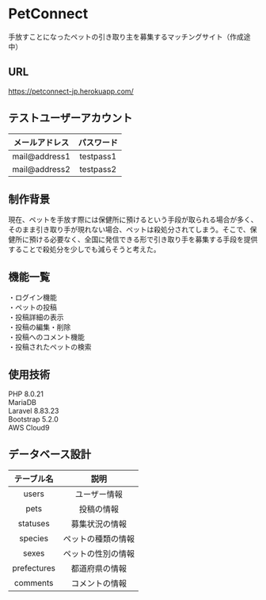 # PetConnect
手放すことになったペットの引き取り主を募集するマッチングサイト（作成途中）

## URL
https://petconnect-jp.herokuapp.com/

## テストユーザーアカウント
|メールアドレス|パスワード|
| :---: | :---: |
|  mail@address1  |  testpass1  |
|  mail@address2  |  testpass2  |

## 制作背景
現在、ペットを手放す際には保健所に預けるという手段が取られる場合が多く、そのまま引き取り手が現れない場合、ペットは殺処分されてしまう。そこで、保健所に預ける必要なく、全国に発信できる形で引き取り手を募集する手段を提供することで殺処分を少しでも減らそうと考えた。

## 機能一覧
・ログイン機能<br>
・ペットの投稿<br>
・投稿詳細の表示<br>
・投稿の編集・削除<br>
・投稿へのコメント機能<br>
・投稿されたペットの検索<br>

## 使用技術
PHP 8.0.21<br>
MariaDB<br>
Laravel 8.83.23<br>
Bootstrap 5.2.0<br>
AWS Cloud9<br>

## データベース設計
|テーブル名|説明|
| :---: | :---: |
|  users  |  ユーザー情報  |
|  pets  |  投稿の情報  |
|  statuses  |  募集状況の情報  |
|  species  |  ペットの種類の情報  |
|  sexes  |  ペットの性別の情報  |
|  prefectures  |  都道府県の情報  |
|  comments  |  コメントの情報  |

